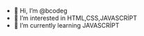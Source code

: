 - 👋 Hi, I’m @bcodeg
- 👀 I’m interested in HTML,CSS,JAVASCRİPT
- 🌱 I’m currently learning JAVASCRİPT


<!---
bcodeg/bcodeg is a ✨ special ✨ repository because its `README.md` (this file) appears on your GitHub profile.
You can click the Preview link to take a look at your changes.
--->

